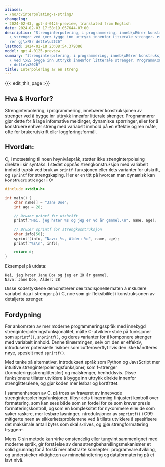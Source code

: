 ```yaml
---
aliases:
- /no/c/interpolating-a-string/
changelog:
- 2024-02-03, gpt-4-0125-preview, translated from English
date: 2024-02-03 17:58:19.057644-07:00
description: "Strenginterpolering, i programmering, inneb\xE6rer konstruksjonen av\
  \ strenger ved \xE5 bygge inn uttrykk innenfor litterale strenger. Programm\xF8\
  rer gj\xF8r dette\u2026"
lastmod: 2024-02-18 23:08:54.379386
model: gpt-4-0125-preview
summary: "Strenginterpolering, i programmering, inneb\xE6rer konstruksjonen av strenger\
  \ ved \xE5 bygge inn uttrykk innenfor litterale strenger. Programm\xF8rer gj\xF8\
  r dette\u2026"
title: Interpolering av en streng
---
```


{{< edit_this_page >}}

## Hva & Hvorfor?

Strenginterpolering, i programmering, innebærer konstruksjonen av strenger ved å bygge inn uttrykk innenfor litterale strenger. Programmører gjør dette for å lage informative meldinger, dynamiske spørringer, eller for å konstruere enhver streng med variabelt innhold på en effektiv og ren måte, ofte for brukerutskrift eller loggføringsformål.

## Hvordan:

C, i motsetning til noen høynivåspråk, støtter ikke strenginterpolering direkte i sin syntaks. I stedet oppnås strengkonstruksjon med variabelt innhold typisk ved bruk av `printf`-funksjonen eller dets varianter for utskrift, og `sprintf` for strengskaping. Her er en titt på hvordan man dynamisk kan konstruere strenger i C:

```c
#include <stdio.h>

int main() {
    char name[] = "Jane Doe";
    int age = 28;

    // Bruker printf for utskrift
    printf("Hei, jeg heter %s og jeg er %d år gammel.\n", name, age);

    // Bruker sprintf for strengkonstruksjon
    char info[50];
    sprintf(info, "Navn: %s, Alder: %d", name, age);
    printf("%s\n", info);

    return 0;
}
```
Eksempel på utdata:
```
Hei, jeg heter Jane Doe og jeg er 28 år gammel.
Navn: Jane Doe, Alder: 28
```
Disse kodestykkene demonstrerer den tradisjonelle måten å inkludere variabel data i strenger på i C, noe som gir fleksibilitet i konstruksjonen av detaljerte strenger.

## Fordypning

Før ankomsten av mer moderne programmeringsspråk med innebygd strenginterpoleringsfunksjonalitet, måtte C-utviklere stole på funksjoner som `sprintf()`, `snprintf()`, og deres varianter for å komponere strenger med variabelt innhold. Denne tilnærmingen, selv om den er effektiv, introduserer potensielle risikoer som bufferoverflyt hvis den ikke håndteres nøye, spesielt med `sprintf()`.

Med tanke på alternativer, introduksert språk som Python og JavaScript mer intuitive strenginterpoleringsfunksjoner, som f-strenger (formateringsstrenglitteraler) og malstrenger, henholdsvis. Disse funksjonene tillater utviklere å bygge inn uttrykk direkte innenfor strenglitteralene, og gjør koden mer lesbar og kortfattet.

I sammenhengen av C, på tross av fraværet av innebygde strenginterpoleringsfunksjoner, tilbyr dets tilnærming finjustert kontroll over formatering, som kan sees både som en fordel for de som krever presis formateringskontroll, og som en kompleksitet for nykommere eller de som søker raskere, mer lesbare løsninger. Introduksjonen av `snprintf()` i C99 mitigerte noen av sikkerhetsproblemene ved å tillate utviklere å spesifisere det maksimale antall bytes som skal skrives, og gjør strengformatering tryggere.

Mens C sin metode kan virke omstendelig eller tungvint sammenlignet med moderne språk, gir forståelse av dens strengbehandlingsmekanismer et solid grunnlag for å forstå mer abstrakte konsepter i programvareutvikling, og understreker viktigheten av minnehåndtering og dataformatering på et lavt nivå.
